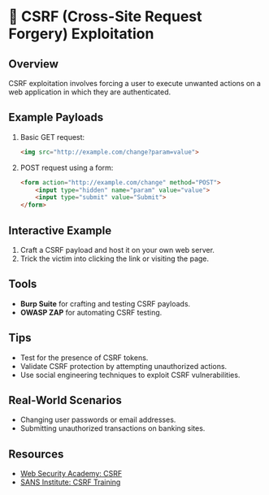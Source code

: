 # 🔐 CSRF (Cross-Site Request Forgery) Exploitation

## Overview
CSRF exploitation involves forcing a user to execute unwanted actions on a web application in which they are authenticated.

## Example Payloads
1. Basic GET request:
    ```html
    <img src="http://example.com/change?param=value">
    ```
2. POST request using a form:
    ```html
    <form action="http://example.com/change" method="POST">
        <input type="hidden" name="param" value="value">
        <input type="submit" value="Submit">
    </form>
    ```

## Interactive Example
1. Craft a CSRF payload and host it on your own web server.
2. Trick the victim into clicking the link or visiting the page.

## Tools
- **Burp Suite** for crafting and testing CSRF payloads.
- **OWASP ZAP** for automating CSRF testing.

## Tips
- Test for the presence of CSRF tokens.
- Validate CSRF protection by attempting unauthorized actions.
- Use social engineering techniques to exploit CSRF vulnerabilities.

## Real-World Scenarios
- Changing user passwords or email addresses.
- Submitting unauthorized transactions on banking sites.

## Resources
- [Web Security Academy: CSRF](https://portswigger.net/web-security)
- [SANS Institute: CSRF Training](https://www.sans.org/)
